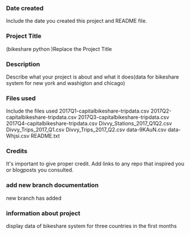 ### Date created
Include the date you created this project and README file.

### Project Title
(bikeshare python )Replace the Project Title

### Description
Describe what your project is about and what it does(data for bikeshare system for new york and washigton and chicago)

### Files used
Include the files used
2017Q1-capitalbikeshare-tripdata.csv
2017Q2-capitalbikeshare-tripdata.csv
2017Q3-capitalbikeshare-tripdata.csv
2017Q4-capitalbikeshare-tripdata.csv
Divvy_Stations_2017_Q1Q2.csv
Divvy_Trips_2017_Q1.csv
Divvy_Trips_2017_Q2.csv
data-9KAuN.csv
data-Whjsi.csv
README.txt

### Credits
It's important to give proper credit. Add links to any repo that inspired you or blogposts you consulted.
### add new branch documentation
new branch has added 
### information about project 
display data of bikeshare system for three countries in the first months
